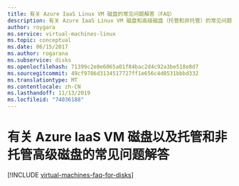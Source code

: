 ```yaml
---
title: 有关 Azure IaaS Linux VM 磁盘的常见问题解答（FAQ）
description: 有关 Azure IaaS Linux VM 磁盘和高级磁盘（托管和非托管）的常见问题解答
author: roygara
ms.service: virtual-machines-linux
ms.topic: conceptual
ms.date: 06/15/2017
ms.author: rogarana
ms.subservice: disks
ms.openlocfilehash: 71399c2e0e6065a01f84bac2d4c92a3be518e8d7
ms.sourcegitcommit: 49cf9786d3134517727ff1e656c4d8531bbbd332
ms.translationtype: MT
ms.contentlocale: zh-CN
ms.lasthandoff: 11/13/2019
ms.locfileid: "74036188"
---
```

# <a name="frequently-asked-questions-about-azure-iaas-vm-disks-and-managed-and-unmanaged-premium-disks"></a>有关 Azure IaaS VM 磁盘以及托管和非托管高级磁盘的常见问题解答
[!INCLUDE [virtual-machines-faq-for-disks](../../../includes/virtual-machines-faq-for-disks.md)]

